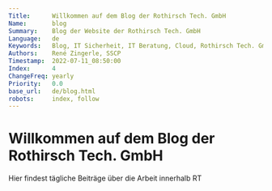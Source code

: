 ```yaml
---
Title:      Willkommen auf dem Blog der Rothirsch Tech. GmbH
Name:       blog
Summary:    Blog der Website der Rothirsch Tech. GmbH
Language:   de
Keywords:   Blog, IT Sicherheit, IT Beratung, Cloud, Rothirsch Tech. GmbH, Tirol
Authors:    René Zingerle, SSCP
Timestamp:  2022-07-11_08:50:00
Index:      4
ChangeFreq: yearly
Priority:   0.0
base_url:   de/blog.html
robots:     index, follow
---
```


# Willkommen auf dem Blog der Rothirsch Tech. GmbH

Hier findest tägliche Beiträge über die Arbeit innerhalb RT
